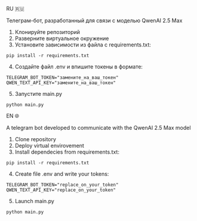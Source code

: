 RU 🇷🇺

Телеграм-бот, разработанный для связи с моделью QwenAI 2.5 Max

1. Клонируйте репозиторий
2. Разверните виртуальное окружение
3. Установите зависимости из файла с requirements.txt:
```
pip install -r requirements.txt
```
4. Создайте файл .env и впишите токены в формате:
```
TELEGRAM_BOT_TOKEN="замените_на_ваш_токен"
QWEN_TEXT_API_KEY="замените_на_ваш_токен"
```
5. Запустите main.py
```
python main.py
```
EN 🌐

A telegram bot developed to communicate with the QwenAI 2.5 Max model

1. Clone repository
2. Deploy virtual envirovement
3. Install dependecies from requirements.txt:
```
pip install -r requirements.txt
```
4. Create file .env and write your tokens:
```
TELEGRAM_BOT_TOKEN="replace_on_your_token"
QWEN_TEXT_API_KEY="replace_on_your_token"
```
5. Launch main.py
```
python main.py
```
